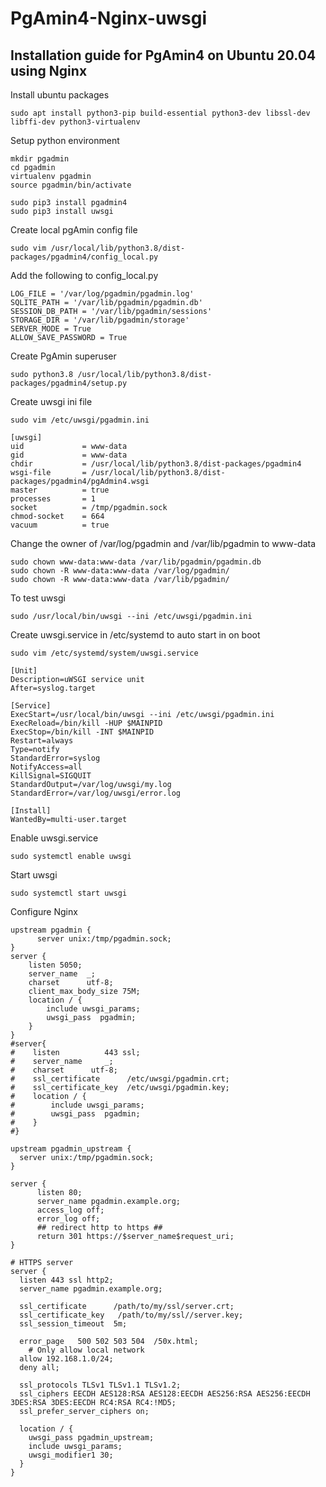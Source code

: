 # PgAmin4-Nginx-uwsgi

## Installation guide for PgAmin4 on Ubuntu 20.04 using Nginx

Install ubuntu packages
```
sudo apt install python3-pip build-essential python3-dev libssl-dev libffi-dev python3-virtualenv
```

Setup python environment
```
mkdir pgadmin
cd pgadmin
virtualenv pgadmin
source pgadmin/bin/activate

sudo pip3 install pgadmin4
sudo pip3 install uwsgi
```

Create local pgAmin config file
```
sudo vim /usr/local/lib/python3.8/dist-packages/pgadmin4/config_local.py
```

Add the following to config_local.py
```
LOG_FILE = '/var/log/pgadmin/pgadmin.log'
SQLITE_PATH = '/var/lib/pgadmin/pgadmin.db'
SESSION_DB_PATH = '/var/lib/pgadmin/sessions'
STORAGE_DIR = '/var/lib/pgadmin/storage'
SERVER_MODE = True
ALLOW_SAVE_PASSWORD = True
```

Create PgAmin superuser
```
sudo python3.8 /usr/local/lib/python3.8/dist-packages/pgadmin4/setup.py
```

Create uwsgi ini file
```
sudo vim /etc/uwsgi/pgadmin.ini
```
```
[uwsgi]
uid             = www-data
gid             = www-data
chdir           = /usr/local/lib/python3.8/dist-packages/pgadmin4 
wsgi-file       = /usr/local/lib/python3.8/dist-packages/pgadmin4/pgAdmin4.wsgi
master          = true
processes       = 1
socket          = /tmp/pgadmin.sock
chmod-socket    = 664
vacuum          = true
```

Change the owner of /var/log/pgadmin and /var/lib/pgadmin to www-data
```
sudo chown www-data:www-data /var/lib/pgadmin/pgadmin.db
sudo chown -R www-data:www-data /var/log/pgadmin/
sudo chown -R www-data:www-data /var/lib/pgadmin/
```

To test uwsgi
```
sudo /usr/local/bin/uwsgi --ini /etc/uwsgi/pgadmin.ini
```

Create uwsgi.service in /etc/systemd to auto start in on boot
```
sudo vim /etc/systemd/system/uwsgi.service
```
```
[Unit]
Description=uWSGI service unit
After=syslog.target

[Service]
ExecStart=/usr/local/bin/uwsgi --ini /etc/uwsgi/pgadmin.ini
ExecReload=/bin/kill -HUP $MAINPID
ExecStop=/bin/kill -INT $MAINPID
Restart=always
Type=notify
StandardError=syslog
NotifyAccess=all
KillSignal=SIGQUIT
StandardOutput=/var/log/uwsgi/my.log
StandardError=/var/log/uwsgi/error.log

[Install]
WantedBy=multi-user.target
```

Enable uwsgi.service
```
sudo systemctl enable uwsgi
```

Start uwsgi 
```
sudo systemctl start uwsgi
```

Configure Nginx
```
upstream pgadmin {
      server unix:/tmp/pgadmin.sock;
}
server {
    listen 5050;
    server_name  _;
    charset      utf-8;
    client_max_body_size 75M;
    location / {
        include uwsgi_params;
        uwsgi_pass  pgadmin;
    }
}
#server{
#    listen          443 ssl;
#    server_name     _;
#    charset      utf-8;
#    ssl_certificate      /etc/uwsgi/pgadmin.crt;
#    ssl_certificate_key  /etc/uwsgi/pgadmin.key;
#    location / {
#        include uwsgi_params;
#        uwsgi_pass  pgadmin;
#    }
#}
```
```
upstream pgadmin_upstream {
  server unix:/tmp/pgadmin.sock;
}

server {
      listen 80;
      server_name pgadmin.example.org;
      access_log off;
      error_log off;
      ## redirect http to https ##
      return 301 https://$server_name$request_uri;
}

# HTTPS server
server {
  listen 443 ssl http2;
  server_name pgadmin.example.org;

  ssl_certificate      /path/to/my/ssl/server.crt;
  ssl_certificate_key   /path/to/my/ssl//server.key;
  ssl_session_timeout  5m;

  error_page   500 502 503 504  /50x.html;
    # Only allow local network
  allow 192.168.1.0/24; 
  deny all;
  
  ssl_protocols TLSv1 TLSv1.1 TLSv1.2;
  ssl_ciphers EECDH AES128:RSA AES128:EECDH AES256:RSA AES256:EECDH 3DES:RSA 3DES:EECDH RC4:RSA RC4:!MD5;
  ssl_prefer_server_ciphers on; 

  location / {
    uwsgi_pass pgadmin_upstream;
    include uwsgi_params;
    uwsgi_modifier1 30;
  }
}
```
